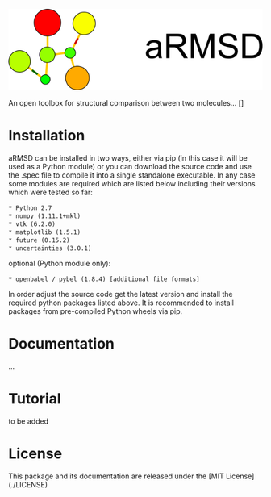 
![alt tag](./aRMSD_logo.png)

An open toolbox for structural comparison between two molecules... []

# Installation
aRMSD can be installed in two ways, either via pip (in this case it will be used as a Python module) or you can download the source code and use the .spec file to compile it into a single standalone executable. In any case some modules are required which are listed below including their versions which were tested so far:

    * Python 2.7
    * numpy (1.11.1+mkl)
    * vtk (6.2.0)
    * matplotlib (1.5.1)
    * future (0.15.2)
    * uncertainties (3.0.1)

optional (Python module only):

    * openbabel / pybel (1.8.4) [additional file formats]

In order adjust the source code get the latest version and install the required python packages listed above. It is recommended to install packages from pre-compiled Python wheels via pip.

# Documentation
...

# Tutorial
to be added

# License
This package and its documentation are released under the [MIT License] (./LICENSE)

